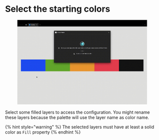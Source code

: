 # Select the starting colors

<figure><img src="../.gitbook/assets/create_palette-select_colors.gif" alt=""><figcaption></figcaption></figure>

Select some filled layers to access the configuration. You might rename these layers because the palette will use the layer name as color name.

{% hint style="warning" %}
The selected layers must have at least a solid color as `Fill` property
{% endhint %}
